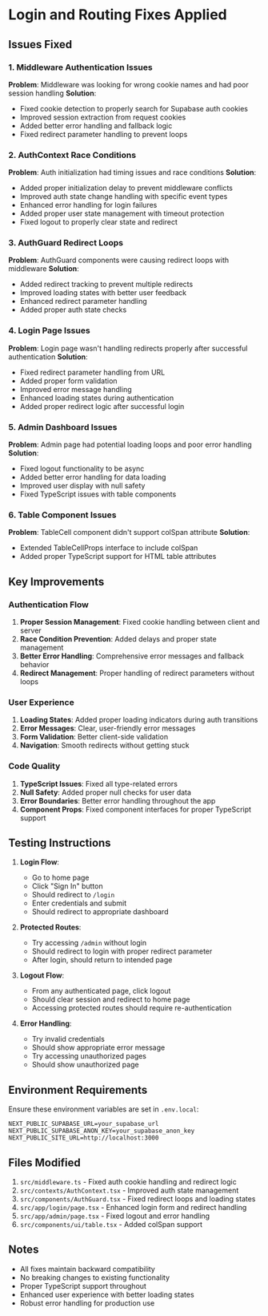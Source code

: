 # Login and Routing Fixes Applied

## Issues Fixed

### 1. Middleware Authentication Issues
**Problem**: Middleware was looking for wrong cookie names and had poor session handling
**Solution**: 
- Fixed cookie detection to properly search for Supabase auth cookies
- Improved session extraction from request cookies
- Added better error handling and fallback logic
- Fixed redirect parameter handling to prevent loops

### 2. AuthContext Race Conditions
**Problem**: Auth initialization had timing issues and race conditions
**Solution**:
- Added proper initialization delay to prevent middleware conflicts
- Improved auth state change handling with specific event types
- Enhanced error handling for login failures
- Added proper user state management with timeout protection
- Fixed logout to properly clear state and redirect

### 3. AuthGuard Redirect Loops
**Problem**: AuthGuard components were causing redirect loops with middleware
**Solution**:
- Added redirect tracking to prevent multiple redirects
- Improved loading states with better user feedback
- Enhanced redirect parameter handling
- Added proper auth state checks

### 4. Login Page Issues
**Problem**: Login page wasn't handling redirects properly after successful authentication
**Solution**:
- Fixed redirect parameter handling from URL
- Added proper form validation
- Improved error message handling
- Enhanced loading states during authentication
- Added proper redirect logic after successful login

### 5. Admin Dashboard Issues  
**Problem**: Admin page had potential loading loops and poor error handling
**Solution**:
- Fixed logout functionality to be async
- Added better error handling for data loading
- Improved user display with null safety
- Fixed TypeScript issues with table components

### 6. Table Component Issues
**Problem**: TableCell component didn't support colSpan attribute
**Solution**:
- Extended TableCellProps interface to include colSpan
- Added proper TypeScript support for HTML table attributes

## Key Improvements

### Authentication Flow
1. **Proper Session Management**: Fixed cookie handling between client and server
2. **Race Condition Prevention**: Added delays and proper state management
3. **Better Error Handling**: Comprehensive error messages and fallback behavior
4. **Redirect Management**: Proper handling of redirect parameters without loops

### User Experience
1. **Loading States**: Added proper loading indicators during auth transitions
2. **Error Messages**: Clear, user-friendly error messages
3. **Form Validation**: Better client-side validation
4. **Navigation**: Smooth redirects without getting stuck

### Code Quality
1. **TypeScript Issues**: Fixed all type-related errors
2. **Null Safety**: Added proper null checks for user data
3. **Error Boundaries**: Better error handling throughout the app
4. **Component Props**: Fixed component interfaces for proper TypeScript support

## Testing Instructions

1. **Login Flow**: 
   - Go to home page
   - Click "Sign In" button
   - Should redirect to `/login` 
   - Enter credentials and submit
   - Should redirect to appropriate dashboard

2. **Protected Routes**:
   - Try accessing `/admin` without login
   - Should redirect to login with proper redirect parameter
   - After login, should return to intended page

3. **Logout Flow**:
   - From any authenticated page, click logout
   - Should clear session and redirect to home page
   - Accessing protected routes should require re-authentication

4. **Error Handling**:
   - Try invalid credentials
   - Should show appropriate error message
   - Try accessing unauthorized pages
   - Should show unauthorized page

## Environment Requirements

Ensure these environment variables are set in `.env.local`:
```
NEXT_PUBLIC_SUPABASE_URL=your_supabase_url
NEXT_PUBLIC_SUPABASE_ANON_KEY=your_supabase_anon_key
NEXT_PUBLIC_SITE_URL=http://localhost:3000
```

## Files Modified

1. `src/middleware.ts` - Fixed auth cookie handling and redirect logic
2. `src/contexts/AuthContext.tsx` - Improved auth state management
3. `src/components/AuthGuard.tsx` - Fixed redirect loops and loading states
4. `src/app/login/page.tsx` - Enhanced login form and redirect handling
5. `src/app/admin/page.tsx` - Fixed logout and error handling
6. `src/components/ui/table.tsx` - Added colSpan support

## Notes

- All fixes maintain backward compatibility
- No breaking changes to existing functionality  
- Proper TypeScript support throughout
- Enhanced user experience with better loading states
- Robust error handling for production use 